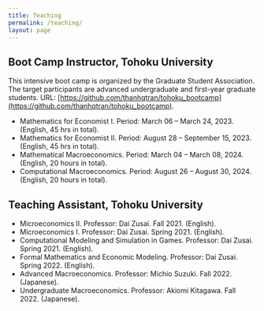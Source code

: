 ```yaml
---
title: Teaching
permalink: /teaching/
layout: page
---
```



## Boot Camp Instructor, Tohoku University

This intensive boot camp is organized by the Graduate Student Association. The target participants are advanced undergraduate and first-year graduate students. URL: [https://github.com/thanhqtran/tohoku_bootcamp](https://github.com/thanhqtran/tohoku_bootcamp).

- Mathematics for Economist I. Period: March 06 – March 24, 2023. (English, 45 hrs in total).
- Mathematics for Economist II. Period: August 28 – September 15, 2023. (English, 45 hrs in total).
- Mathematical Macroeconomics. Period: March 04 – March 08, 2024. (English, 20 hours in total).
- Computational Macroeconomics. Period: August 26 – August 30, 2024. (English, 20 hours in total).

## Teaching Assistant, Tohoku University

- Microeconomics II. Professor: Dai Zusai. Fall 2021. (English).
- Microeconomics I. Professor: Dai Zusai. Spring 2021. (English).
- Computational Modeling and Simulation in Games. Professor: Dai Zusai. Spring 2021. (English).
- Formal Mathematics and Economic Modeling. Professor: Dai Zusai. Spring 2022. (English).
- Advanced Macroeconomics. Professor: Michio Suzuki. Fall 2022. (Japanese).
- Undergraduate Macroeconomics. Professor: Akiomi Kitagawa. Fall 2022. (Japanese).
